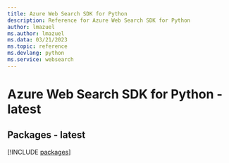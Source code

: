 ```yaml
---
title: Azure Web Search SDK for Python
description: Reference for Azure Web Search SDK for Python
author: lmazuel
ms.author: lmazuel
ms.data: 03/21/2023
ms.topic: reference
ms.devlang: python
ms.service: websearch
---
```

# Azure Web Search SDK for Python - latest
## Packages - latest
[!INCLUDE [packages](web-search-index.md)]